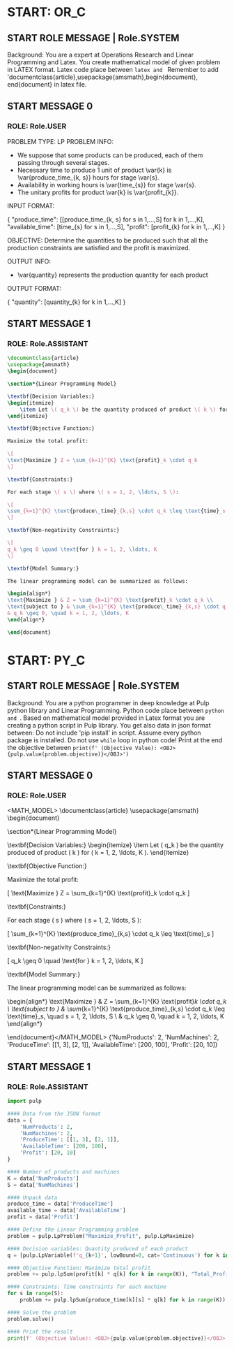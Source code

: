 # START: OR_C 
## START ROLE MESSAGE | Role.SYSTEM 
Background: You are a expert at Operations Research and Linear Programming and Latex. You create mathematical model of given problem in LATEX format. Latex code place between ```latex and ``` Remember to add 'documentclass{article},usepackage{amsmath},begin{document}, end{document} in latex file. 
## START MESSAGE 0 
### ROLE: Role.USER
<DESCRIPTION>
PROBLEM TYPE: LP
PROBLEM INFO:

- We suppose that some products can be produced, each of them passing through several stages.
- Necessary time to produce 1 unit of product \var{k} is \var{produce_time_{k, s}} hours for stage \var{s}.
- Availability in working hours is \var{time_{s}} for stage \var{s}. 
- The unitary profits for product \var{k} is \var{profit_{k}}.

INPUT FORMAT:

{
	"produce_time": [[produce_time_{k, s} for s in 1,...,S] for k in 1,...,K],
	"available_time": [time_{s} for s in 1,...,S],
	"profit": [profit_{k} for k in 1,...,K]
}


OBJECTIVE: Determine the quantities to be produced such that all the production constraints are satisfied and the profit is maximized.

OUTPUT INFO:

- \var{quantity} represents the production quantity for each product

OUTPUT FORMAT:

{
	"quantity": [quantity_{k} for k in 1,...,K]
}
</DESCRIPTION>


## START MESSAGE 1 
### ROLE: Role.ASSISTANT
```latex
\documentclass{article}
\usepackage{amsmath}
\begin{document}

\section*{Linear Programming Model}

\textbf{Decision Variables:}
\begin{itemize}
    \item Let \( q_k \) be the quantity produced of product \( k \) for \( k = 1, 2, \ldots, K \).
\end{itemize}

\textbf{Objective Function:}

Maximize the total profit:

\[
\text{Maximize } Z = \sum_{k=1}^{K} \text{profit}_k \cdot q_k
\]

\textbf{Constraints:}

For each stage \( s \) where \( s = 1, 2, \ldots, S \):

\[
\sum_{k=1}^{K} \text{produce\_time}_{k,s} \cdot q_k \leq \text{time}_s
\]

\textbf{Non-negativity Constraints:}

\[
q_k \geq 0 \quad \text{for } k = 1, 2, \ldots, K
\]

\textbf{Model Summary:}

The linear programming model can be summarized as follows:

\begin{align*}
\text{Maximize } & Z = \sum_{k=1}^{K} \text{profit}_k \cdot q_k \\
\text{subject to } & \sum_{k=1}^{K} \text{produce\_time}_{k,s} \cdot q_k \leq \text{time}_s, \quad s = 1, 2, \ldots, S \\
& q_k \geq 0, \quad k = 1, 2, \ldots, K
\end{align*}

\end{document}
```

# START: PY_C 
## START ROLE MESSAGE | Role.SYSTEM 
Background: You are a python programmer in deep knowledge at Pulp python library and Linear Programming. Python code place between ```python and ```. Based on mathematical model provided in Latex format you are creating a python script in Pulp library. You get also data in json format between: <DATA></DATA> Do not include 'pip install' in script. Assume every python package is installed. Do not use `while` loop in python code! Print at the end the objective between <OBJ></OBJ> `print(f' (Objective Value): <OBJ>{pulp.value(problem.objective)}</OBJ>')` 
## START MESSAGE 0 
### ROLE: Role.USER
<MATH_MODEL>
\documentclass{article}
\usepackage{amsmath}
\begin{document}

\section*{Linear Programming Model}

\textbf{Decision Variables:}
\begin{itemize}
    \item Let \( q_k \) be the quantity produced of product \( k \) for \( k = 1, 2, \ldots, K \).
\end{itemize}

\textbf{Objective Function:}

Maximize the total profit:

\[
\text{Maximize } Z = \sum_{k=1}^{K} \text{profit}_k \cdot q_k
\]

\textbf{Constraints:}

For each stage \( s \) where \( s = 1, 2, \ldots, S \):

\[
\sum_{k=1}^{K} \text{produce\_time}_{k,s} \cdot q_k \leq \text{time}_s
\]

\textbf{Non-negativity Constraints:}

\[
q_k \geq 0 \quad \text{for } k = 1, 2, \ldots, K
\]

\textbf{Model Summary:}

The linear programming model can be summarized as follows:

\begin{align*}
\text{Maximize } & Z = \sum_{k=1}^{K} \text{profit}_k \cdot q_k \\
\text{subject to } & \sum_{k=1}^{K} \text{produce\_time}_{k,s} \cdot q_k \leq \text{time}_s, \quad s = 1, 2, \ldots, S \\
& q_k \geq 0, \quad k = 1, 2, \ldots, K
\end{align*}

\end{document}</MATH_MODEL>
<DATA>
{'NumProducts': 2, 'NumMachines': 2, 'ProduceTime': [[1, 3], [2, 1]], 'AvailableTime': [200, 100], 'Profit': [20, 10]}</DATA>


## START MESSAGE 1 
### ROLE: Role.ASSISTANT
```python
import pulp

#### Data from the JSON format
data = {
    'NumProducts': 2,
    'NumMachines': 2,
    'ProduceTime': [[1, 3], [2, 1]],
    'AvailableTime': [200, 100],
    'Profit': [20, 10]
}

#### Number of products and machines
K = data['NumProducts']
S = data['NumMachines']

#### Unpack data
produce_time = data['ProduceTime']
available_time = data['AvailableTime']
profit = data['Profit']

#### Define the Linear Programming problem
problem = pulp.LpProblem("Maximize_Profit", pulp.LpMaximize)

#### Decision variables: Quantity produced of each product
q = [pulp.LpVariable(f'q_{k+1}', lowBound=0, cat='Continuous') for k in range(K)]

#### Objective Function: Maximize total profit
problem += pulp.lpSum(profit[k] * q[k] for k in range(K)), "Total_Profit"

#### Constraints: Time constraints for each machine
for s in range(S):
    problem += pulp.lpSum(produce_time[k][s] * q[k] for k in range(K)) <= available_time[s], f"Time_constraint_s{s+1}"

#### Solve the problem
problem.solve()

#### Print the result
print(f' (Objective Value): <OBJ>{pulp.value(problem.objective)}</OBJ>')
```

